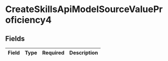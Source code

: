 # CreateSkillsApiModelSourceValueProficiency4


## Fields

| Field       | Type        | Required    | Description |
| ----------- | ----------- | ----------- | ----------- |